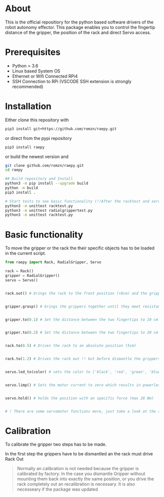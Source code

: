 # About
This is the official repositiory for the python based software drivers of the robot autonomy effector.
This package enables you to control the fingertip distance of the gripper, the position of the rack and direct Servo access.

# Prerequisites
* Python > 3.6
* Linux based System OS
* Ethernet or Wifi Connected RPi4
* SSH Connection to RPi (VSCODE SSH extension is strongly recommended)
  
# Installation
Either clone this repository with
```bash
pip3 install git+https://github.com/romzn/raepy.git
```
or direct from the pypi repository
```bash
pip3 install raepy
```
or build the newest version and 
```bash
git clone github.com/romzn/raepy.git
cd raepy

## Build repository and Install
python3 -m pip install --upgrade build
python -m build
pip3 install .

# Start tests to see basic functionality (!!After the racktest and servoest an recalibration has to be made!!)
python3 -m unittest racktest.py
python3 -m unittest radialgrippertest.py
python3 -m unittest racktest.py
```

# Basic functionality
To move the gripper or the rack the their specific objects has to be loaded in the current script.

```python
from raepy import Rack, RadialGripper, Servo

rack = Rack() 
gripper = RadialGripper()
servo = Servo()


rack.out() # brings the rack to the front position (+8cm) and the grippers back


gripper.grasp() # brings the grippers together until they meet resistance, then they are holding with an specific force.


gripper.to(0.1) # Set the distance between the two fingertips to 10 cm


gripper.to(0.2) # Set the distance between the two fingertips to 20 cm


rack.to(0.5) # Drives the rack to an absolute position (5cm)


rack.to(1.2) # Drives the rack out !! but before dismantle the grippers or they will collide !!


servo.led_to(color) # sets the color to ['black', 'red', 'green', 'blue', 'yellow', 'cyab', 'magenta']


servo.limp() # Sets the motor current to zero which results in powerless fingers


servo.hold() # holds the position with an specific force (max 28 Nm)


# ! There are some servomotor functions more, just take a look at the sources ./src/servo !

```



# Calibration
To calibrate the gripper two steps has to be made. 

In the first step the grippers have to be dismantled an the rack must drive Rack Out

>Normally an calibration is not needed because the gripper is calibrated by factory. 
>In the case you dismantle Gripper without mounting them back into exactly the same position, 
or you drive the rack completely out an recalibration is necessary. It is also necesseary if the package was updated

